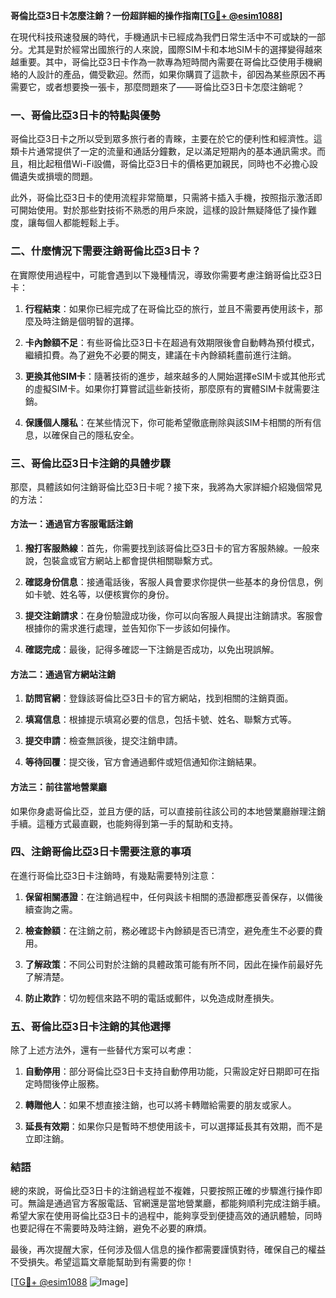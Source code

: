 **哥倫比亞3日卡怎麼注銷？一份超詳細的操作指南[[TG💪+ @esim1088](https://t.me/s/esim1088)]**

在現代科技飛速發展的時代，手機通訊卡已經成為我們日常生活中不可或缺的一部分。尤其是對於經常出國旅行的人來說，國際SIM卡和本地SIM卡的選擇變得越來越重要。其中，哥倫比亞3日卡作為一款專為短時間內需要在哥倫比亞使用手機網絡的人設計的產品，備受歡迎。然而，如果你購買了這款卡，卻因為某些原因不再需要它，或者想要換一張卡，那麼問題來了——哥倫比亞3日卡怎麼注銷呢？

### **一、哥倫比亞3日卡的特點與優勢**

哥倫比亞3日卡之所以受到眾多旅行者的青睞，主要在於它的便利性和經濟性。這類卡片通常提供了一定的流量和通話分鐘數，足以滿足短期內的基本通訊需求。而且，相比起租借Wi-Fi設備，哥倫比亞3日卡的價格更加親民，同時也不必擔心設備遺失或損壞的問題。

此外，哥倫比亞3日卡的使用流程非常簡單，只需將卡插入手機，按照指示激活即可開始使用。對於那些對技術不熟悉的用戶來說，這樣的設計無疑降低了操作難度，讓每個人都能輕鬆上手。

### **二、什麼情況下需要注銷哥倫比亞3日卡？**

在實際使用過程中，可能會遇到以下幾種情況，導致你需要考慮注銷哥倫比亞3日卡：

1. **行程結束**：如果你已經完成了在哥倫比亞的旅行，並且不需要再使用該卡，那麼及時注銷是個明智的選擇。
   
2. **卡內餘額不足**：有些哥倫比亞3日卡在超過有效期限後會自動轉為預付模式，繼續扣費。為了避免不必要的開支，建議在卡內餘額耗盡前進行注銷。

3. **更換其他SIM卡**：隨著技術的進步，越來越多的人開始選擇eSIM卡或其他形式的虛擬SIM卡。如果你打算嘗試這些新技術，那麼原有的實體SIM卡就需要注銷。

4. **保護個人隱私**：在某些情況下，你可能希望徹底刪除與該SIM卡相關的所有信息，以確保自己的隱私安全。

### **三、哥倫比亞3日卡注銷的具體步驟**

那麼，具體該如何注銷哥倫比亞3日卡呢？接下來，我將為大家詳細介紹幾個常見的方法：

#### **方法一：通過官方客服電話注銷**

1. **撥打客服熱線**：首先，你需要找到該哥倫比亞3日卡的官方客服熱線。一般來說，包裝盒或官方網站上都會提供相關聯繫方式。
   
2. **確認身份信息**：接通電話後，客服人員會要求你提供一些基本的身份信息，例如卡號、姓名等，以便核實你的身份。

3. **提交注銷請求**：在身份驗證成功後，你可以向客服人員提出注銷請求。客服會根據你的需求進行處理，並告知你下一步該如何操作。

4. **確認完成**：最後，記得多確認一下注銷是否成功，以免出現誤解。

#### **方法二：通過官方網站注銷**

1. **訪問官網**：登錄該哥倫比亞3日卡的官方網站，找到相關的注銷頁面。

2. **填寫信息**：根據提示填寫必要的信息，包括卡號、姓名、聯繫方式等。

3. **提交申請**：檢查無誤後，提交注銷申請。

4. **等待回覆**：提交後，官方會通過郵件或短信通知你注銷結果。

#### **方法三：前往當地營業廳**

如果你身處哥倫比亞，並且方便的話，可以直接前往該公司的本地營業廳辦理注銷手續。這種方式最直觀，也能夠得到第一手的幫助和支持。

### **四、注銷哥倫比亞3日卡需要注意的事項**

在進行哥倫比亞3日卡注銷時，有幾點需要特別注意：

1. **保留相關憑證**：在注銷過程中，任何與該卡相關的憑證都應妥善保存，以備後續查詢之需。

2. **檢查餘額**：在注銷之前，務必確認卡內餘額是否已清空，避免產生不必要的費用。

3. **了解政策**：不同公司對於注銷的具體政策可能有所不同，因此在操作前最好先了解清楚。

4. **防止欺詐**：切勿輕信來路不明的電話或郵件，以免造成財產損失。

### **五、哥倫比亞3日卡注銷的其他選擇**

除了上述方法外，還有一些替代方案可以考慮：

1. **自動停用**：部分哥倫比亞3日卡支持自動停用功能，只需設定好日期即可在指定時間後停止服務。

2. **轉贈他人**：如果不想直接注銷，也可以將卡轉贈給需要的朋友或家人。

3. **延長有效期**：如果你只是暫時不想使用該卡，可以選擇延長其有效期，而不是立即注銷。

### **結語**

總的來說，哥倫比亞3日卡的注銷過程並不複雜，只要按照正確的步驟進行操作即可。無論是通過官方客服電話、官網還是當地營業廳，都能夠順利完成注銷手續。希望大家在使用哥倫比亞3日卡的過程中，能夠享受到便捷高效的通訊體驗，同時也要記得在不需要時及時注銷，避免不必要的麻煩。

最後，再次提醒大家，任何涉及個人信息的操作都需要謹慎對待，確保自己的權益不受損失。希望這篇文章能幫助到有需要的你！

[[TG💪+ @esim1088](https://t.me/s/esim1088) ![Image](https://i.postimg.cc/4NQfJmqS/Snipaste-2025-05-13-00-14-12.png)]